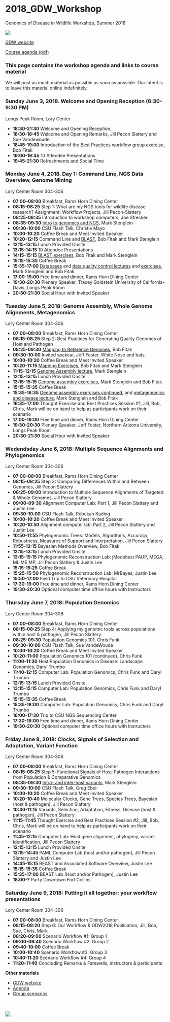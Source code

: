 # 2018_GDW_Workshop
Genomics of Disease in Wildlife Workshop, Summer 2018

<img src="http://gdwworkshop.colostate.edu/media/sites/131/2016/11/GDW.png">

[GDW website](https://gdwworkshop.colostate.edu/)


[Course agenda (pdf)](./GDW2018_Agenda.pdf)

### This page contains the workshop agenda and links to course material 

We will post as much material as possible as soon as possible. Our intent is to leave this material online indefinitely.

### Sunday June 3, 2018. Welcome and Opening Reception (6:30-9:30 PM) 
Longs Peak Room, Lory Center

 * **18:30-21:30**  Welcome and Opening Reception,
 * **18:30-18:45**  Welcome and Opening Remarks, Jill Pecon Slattery and Sue Vandewoude 
 * **18:45-19:00**  Introduction of the Best Practices workflow group [exercise](./GDW_2018_scenarios.pdf), Bob Fitak 
 * **19:00-19:45**  10 Attendee Presentations
 * **19:45-21:30**  Refreshments and Social Time

### Monday June 4, 2018. Day 1: Command Line, NGS Data Overview, Genome Mining
Lory Center Room 304-306

 * **07:00–08:00**  Breakfast, Rams Horn Dining Center
 * **08:15-08:25**  Step 1: What are my NGS tools for wildlife disease research? Assignment: Workflow Projects, Jill Pecon-Slattery 
 * **08:25-08:35**  Introduction to workshop computers, Joe Strecker
 * **08:35-09:30**  [Intro to genomics and NGS](./lectures/Stenglein_introduction_to_genomics_and_sequencing_lecture.pdf), Mark Stenglein 
 * **09:30-10:00**  CSU Flash Talk, Christie Mayo
 * **10:00-10:20**  Coffee Break and Meet Invited Speaker
 * **10:20-12:15**  Command Line and [BLAST](./lectures/Fitak_GWD2017_Blast.pdf), Bob Fitak and Mark Stenglein
 * **12:15-13:15**  Lunch Provided Onsite
 * **13:15-14:15**  10 Attendee Presentations
 * **14:15-15:15**  [BLAST exercises](./exercises/Blast_exercise.md), Bob Fitak and Mark Stenglein
 * **15:15-15:35**  Coffee Break
 * **15:35-17:00**  [Databases](./lectures/Stenglein_databases_lecture.pdf) and [data quality control lectures](./lectures/Fitak_GWD2017_NGS-QC.pdf) and [exercises](./exercises/download_exercise.md), Mark Stenglein and Bob Fitak
 * **17:00-19:00**  Free time and dinner, Rams Horn Dining Center 
 * **19:30-20:30**  Plenary Speaker, Tracey Goldstein University of California-Davis, Longs Peak Room 
 * **20:30-21:30**  Social Hour with Invited Speaker

### Tuesday June 5, 2018: Genome Assembly, Whole Genome Alignments, Metagenomics
Lory Center Room 304-306

 * **07:00–08:00**  Breakfast, Rams Horn Dining Center
 * **08:15-08:25**  Step 2: Best Practices for Generating Quality Genomes of Host and Pathogen
 * **08:25-09:30**  [Mapping to Reference Genomes](./lectures/Fitak_GWD2017_Mapping.pdf), Bob Fitak
 * **09:30-10:00**  Invited spakear, Jeff Foster, White Nose and bats
 * **10:00-10:20**  Coffee Break and Meet Invited Speaker
 * **10:20-11:15**  [Mapping Exercises](./exercises/mapping_assembly_exercise.md), Bob Fitak and Mark Stenglein
 * **11:15-12:15**  [Genome Assembly lecture](./lectures/Stenglein_de_novo_assembly_lecture.pdf), Mark Stenglein
 * **12:15-13:15**  Lunch Provided Onsite
 * **13:15-15:15**  [Genome assembly exercises](./exercises/mapping_assembly_exercise.md), Mark Stenglein and Bob Fitak
 * **15:15-15:35**  Coffee Break
 * **15:35-16:35**  [Genome assembly exercises continued](./exercises/mapping_assembly_exercise.md), and [metagenomics and disease lecture](./lectures/Stenglein_metagenomics_lecture.pdf), Mark Stenglein and Bob Fitak
 * **16:35-17:00**  Thought Exercise and Best Practices Session #1, Jill, Bob, Chris, Mark will be on hand to help as participants work on their scenario
 * **17:00-19:00**  Free time and dinner, Rams Horn Dining Center 
 * **19:30-20:30**  Plenary Speaker, Jeff Foster, Northern Arizona University, Longs Peak Room 
 * **20:30-21:30**  Social Hour with Invited Speaker

### Wedendsday June 6, 2018: Multiple Sequence Alignments and Phylogenomics
Lory Center Room 304-306

 * **07:00–08:00**  Breakfast, Rams Horn Dining Center
 * **08:15-08:25**  Step 3: Comparing Differences Within and Between Genomes, Jill Pecon Slattery
 * **08:25-09:00**  Introduction to Multiple Sequence Alignments of Targeted & Whole Genomes, Jill Pecon Slattery
 * **09:00-09:30**  Alignment Computer Lab: Part 1, Jill Pecon Slattery and Justin Lee
 * **09:30-10:00**  CSU Flash Talk, Rebekah Kading
 * **10:00-10:20**  Coffee Break and Meet Invited Speaker
 * **10:20-10:50**  Alignment computer lab: Part 2, Jill Pecon Slattery and Justin Lee
 * **10:50-11:55**  Phylogenomic Trees: Models, Algorithms, Accuracy, Robustness, Measures of Support and Interpretation, Jill Pecon Slattery
 * **11:55-12:15**  Bayesian Methods Overview, Bob Fitak
 * **12:15-13:15**  Lunch Provided Onsite
 * **13:15-15:15**  Phylogenomic Reconstruction Lab: jModeltest PAUP, MEGA, ML ME MP, Jill Pecon Slattery & Justin Lee
 * **15:15-15:25**  Coffee Break
 * **15:25-15:50**  Phylogenomic Reconstruction Lab: MrBayes, Justin Lee
 * **15:50-17:00**  Field Trip to CSU Veterinary Hospital
 * **17:30-19:00**  Free time and dinner, Rams Horn Dining Center 
 * **19:30-20:30**  Optional computer time office hours with Instructors

### Thursday June 7, 2018: Population Genomics
Lory Center Room 304-306

 * **07:00–08:00**  Breakfast, Rams Horn Dining Center
 * **08:15-08:25**  Step 4: Applying my genomic tools across populations within host & pathogen, Jill Pecon Slattery
 * **08:25-09:30**  Population Genomics 101, Chris Funk
 * **09:30-10:00**  CSU Flash Talk, Sue VandeWoude
 * **10:00-10:20**  Coffee Break and Meet Invited Speaker
 * **10:20-11:00**  Population Genomics 101 (continued), Chris Funk
 * **11:00-11:30**  Host Population Genomics in Disease: Landscape Genomics, Daryl Trumbo
 * **11:40-12:15**  Computer Lab: Population Genomics, Chris Funk and Daryl Trumbo
 * **12:15-13:15**  Lunch Provided Onsite
 * **13:15-15:15**  Computer Lab: Population Genomics, Chris Funk and Daryl Trumbo
 * **15:15-15:35**  Coffee Break
 * **15:35-16:00**  Computer Lab: Population Genomics, Chris Funk and Daryl Trumbo
 * **16:00-17:30**  Trip to CSU NGS Sequencing Center
 * **17:30-19:00**  Free time and dinner, Rams Horn Dining Center 
 * **19:30-20:30**  Optional computer time office hours with Instructors

### Friday June 8, 2018: Clocks, Signals of Selection and Adaptation, Variant Function
Lory Center Room 304-306

 * **07:00–08:00**  Breakfast, Rams Horn Dining Center
 * **08:15-08:25**  Step 5: Functional Signals of Host-Pathogen Interactions from Population & Comparative Genomics 
 * **08:35-09:30**  [Intra- and inter-host variants](./lectures/Stenglein_intrahost_variants.pdf), Mark Stenglein
 * **09:30-10:00**  CSU Flash Talk, Greg Ebel
 * **10:00-10:20**  Coffee Break and Meet Invited Speaker
 * **10:20-10:40**  Molecular Clocks, Gene Trees, Species Trees, Bayesian (host & pathogen), Jill Pecon Slattery
 * **10:40-11:15**  Variants, Selection, Adaptation, Fitness, Disease (host & pathogen), Jill Pecon Slattery
 * **11:15-11:45**  Thought Exercise and Best Practices Session #2, Jill, Bob, Chris, Mark will be on hand to help as participants work on their scenario
 * **11:45-12:15**  Computer Lab: Host gene alignment, phylogeny, variant identification, Jill Pecon Slattery
 * **12:15-13:15**  Lunch Provided Onsite
 * **13:15-14:45**  PAML Computer Lab (host and/or pathogen), Jill Pecon Slattery and Justin Lee
 * **14:45-15:15**  BEAST and Associated Software Overview, Justin Lee
 * **15:15-15:35**  Coffee Break
 * **15:35-17:00**  BEAST Lab (Host and/or Pathogen), Justin Lee
 * **18:00-?**      Party Downtown Fort Collins    

### Saturday June 9, 2018: Putting it all together: your workflow presentations
Lory Center Room 304-306

 * **07:00–08:00**  Breakfast, Rams Horn Dining Center
 * **08:15-08:20**  Step 6: Our Workflow & GDW2018 Publication, Jill, Bob, Sue, Chris, Mark
 * **08:20-09:00**  Scenario Workflow #1: Group 1
 * **09:00-09:40**  Scenario Workflow #2: Group 2 
 * **09:40-10:00**  Coffee Break
 * **10:00-10:40**  Scenario Workflow #3: Group 3
 * **10:40-11:20**  Scenario Workflow #4: Group 4
 * **11:20-11:40**  Concluding Remarks & Farewells, instructors & participants




**Other materials**

* [GDW website](https://gdwworkshop.colostate.edu/)
* [Agenda](./GDW2018_Agenda.pdf)
* [Group scenarios](./GDW_2018_scenarios.pdf)





<br><br><img src="./images/gdw_panorama.jpg">
